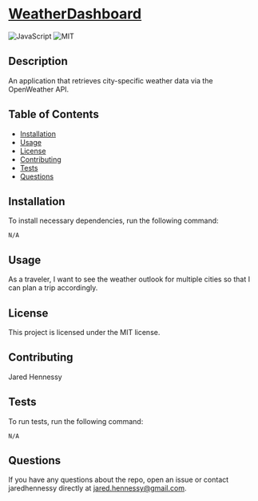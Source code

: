 # [WeatherDashboard](https://github.com/jaredhennessy/WeatherDashboard)

![JavaScript](https://img.shields.io/static/v1?label=made%20with&message=JavaScript&color=informational) ![MIT](https://img.shields.io/static/v1?label=license&message=MIT&color=brightgreen)

## Description

An application that retrieves city-specific weather data via the OpenWeather API.

## Table of Contents

- [Installation](#installation)
- [Usage](#usage)
- [License](#license)
- [Contributing](#contributing)
- [Tests](#tests)
- [Questions](#questions)

## Installation

To install necessary dependencies, run the following command:

```
N/A
```

## Usage

As a traveler, I want to see the weather outlook for multiple cities so that I can plan a trip accordingly.

## License

This project is licensed under the MIT license.

## Contributing

Jared Hennessy​

## Tests

To run tests, run the following command:

```
N/A
```

## Questions

If you have any questions about the repo, open an issue or contact jaredhennessy directly at [jared.hennessy@gmail.com](jared.hennessy@gmail.com).
